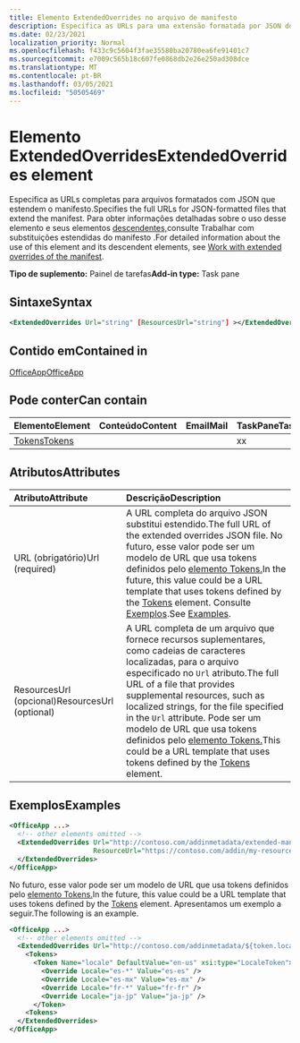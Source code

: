 ```yaml
---
title: Elemento ExtendedOverrides no arquivo de manifesto
description: Especifica as URLs para uma extensão formatada por JSON do manifesto.
ms.date: 02/23/2021
localization_priority: Normal
ms.openlocfilehash: f433c9c5604f3fae35580ba20780ea6fe91401c7
ms.sourcegitcommit: e7009c565b18c607fe0868db2e26e250ad308dce
ms.translationtype: MT
ms.contentlocale: pt-BR
ms.lasthandoff: 03/05/2021
ms.locfileid: "50505469"
---
```

# <a name="extendedoverrides-element"></a><span data-ttu-id="2b91d-103">Elemento ExtendedOverrides</span><span class="sxs-lookup"><span data-stu-id="2b91d-103">ExtendedOverrides element</span></span>

<span data-ttu-id="2b91d-104">Especifica as URLs completas para arquivos formatados com JSON que estendem o manifesto.</span><span class="sxs-lookup"><span data-stu-id="2b91d-104">Specifies the full URLs for JSON-formatted files that extend the manifest.</span></span> <span data-ttu-id="2b91d-105">Para obter informações detalhadas sobre o uso desse elemento e seus elementos [descendentes,](../../develop/extended-overrides.md)consulte Trabalhar com substituições estendidas do manifesto .</span><span class="sxs-lookup"><span data-stu-id="2b91d-105">For detailed information about the use of this element and its descendent elements, see [Work with extended overrides of the manifest](../../develop/extended-overrides.md).</span></span>

<span data-ttu-id="2b91d-106">**Tipo de suplemento:** Painel de tarefas</span><span class="sxs-lookup"><span data-stu-id="2b91d-106">**Add-in type:** Task pane</span></span>

## <a name="syntax"></a><span data-ttu-id="2b91d-107">Sintaxe</span><span class="sxs-lookup"><span data-stu-id="2b91d-107">Syntax</span></span>

```XML
<ExtendedOverrides Url="string" [ResourcesUrl="string"] ></ExtendedOverrides>
```

## <a name="contained-in"></a><span data-ttu-id="2b91d-108">Contido em</span><span class="sxs-lookup"><span data-stu-id="2b91d-108">Contained in</span></span>

[<span data-ttu-id="2b91d-109">OfficeApp</span><span class="sxs-lookup"><span data-stu-id="2b91d-109">OfficeApp</span></span>](officeapp.md)

## <a name="can-contain"></a><span data-ttu-id="2b91d-110">Pode conter</span><span class="sxs-lookup"><span data-stu-id="2b91d-110">Can contain</span></span>

|<span data-ttu-id="2b91d-111">Elemento</span><span class="sxs-lookup"><span data-stu-id="2b91d-111">Element</span></span>|<span data-ttu-id="2b91d-112">Conteúdo</span><span class="sxs-lookup"><span data-stu-id="2b91d-112">Content</span></span>|<span data-ttu-id="2b91d-113">Email</span><span class="sxs-lookup"><span data-stu-id="2b91d-113">Mail</span></span>|<span data-ttu-id="2b91d-114">TaskPane</span><span class="sxs-lookup"><span data-stu-id="2b91d-114">TaskPane</span></span>|
|:-----|:-----|:-----|:-----|
|[<span data-ttu-id="2b91d-115">Tokens</span><span class="sxs-lookup"><span data-stu-id="2b91d-115">Tokens</span></span>](tokens.md)|||<span data-ttu-id="2b91d-116">x</span><span class="sxs-lookup"><span data-stu-id="2b91d-116">x</span></span>|

## <a name="attributes"></a><span data-ttu-id="2b91d-117">Atributos</span><span class="sxs-lookup"><span data-stu-id="2b91d-117">Attributes</span></span>

|<span data-ttu-id="2b91d-118">Atributo</span><span class="sxs-lookup"><span data-stu-id="2b91d-118">Attribute</span></span>|<span data-ttu-id="2b91d-119">Descrição</span><span class="sxs-lookup"><span data-stu-id="2b91d-119">Description</span></span>|
|:-----|:-----|
|<span data-ttu-id="2b91d-120">URL (obrigatório)</span><span class="sxs-lookup"><span data-stu-id="2b91d-120">Url (required)</span></span>| <span data-ttu-id="2b91d-121">A URL completa do arquivo JSON substitui estendido.</span><span class="sxs-lookup"><span data-stu-id="2b91d-121">The full URL of the extended overrides JSON file.</span></span> <span data-ttu-id="2b91d-122">No futuro, esse valor pode ser um modelo de URL que usa tokens definidos pelo [elemento Tokens.](tokens.md)</span><span class="sxs-lookup"><span data-stu-id="2b91d-122">In the future, this value could be a URL template that uses tokens defined by the [Tokens](tokens.md) element.</span></span> <span data-ttu-id="2b91d-123">Consulte [Exemplos](#examples).</span><span class="sxs-lookup"><span data-stu-id="2b91d-123">See [Examples](#examples).</span></span>|
|<span data-ttu-id="2b91d-124">ResourcesUrl (opcional)</span><span class="sxs-lookup"><span data-stu-id="2b91d-124">ResourcesUrl (optional)</span></span> | <span data-ttu-id="2b91d-125">A URL completa de um arquivo que fornece recursos suplementares, como cadeias de caracteres localizadas, para o arquivo especificado no `Url` atributo.</span><span class="sxs-lookup"><span data-stu-id="2b91d-125">The full URL of a file that provides supplemental resources, such as localized strings, for the file specified in the `Url` attribute.</span></span> <span data-ttu-id="2b91d-126">Pode ser um modelo de URL que usa tokens definidos pelo [elemento Tokens.](tokens.md)</span><span class="sxs-lookup"><span data-stu-id="2b91d-126">This could be a URL template that uses tokens defined by the [Tokens](tokens.md) element.</span></span>|

## <a name="examples"></a><span data-ttu-id="2b91d-127">Exemplos</span><span class="sxs-lookup"><span data-stu-id="2b91d-127">Examples</span></span>

```XML
<OfficeApp ...>
  <!-- other elements omitted -->
  <ExtendedOverrides Url="http://contoso.com/addinmetadata/extended-manifest-overrides.json"
                     ResourceUrl="https://contoso.com/addin/my-resources.json">
  </ExtendedOverrides>
</OfficeApp>
```

<span data-ttu-id="2b91d-128">No futuro, esse valor pode ser um modelo de URL que usa tokens definidos pelo [elemento Tokens.](tokens.md)</span><span class="sxs-lookup"><span data-stu-id="2b91d-128">In the future, this value could be a URL template that uses tokens defined by the [Tokens](tokens.md) element.</span></span> <span data-ttu-id="2b91d-129">Apresentamos um exemplo a seguir.</span><span class="sxs-lookup"><span data-stu-id="2b91d-129">The following is an example.</span></span>

```XML
<OfficeApp ...>
  <!-- other elements omitted -->
  <ExtendedOverrides Url="http://contoso.com/addinmetadata/${token.locale}/extended-manifest-overrides.json">
    <Tokens>
      <Token Name="locale" DefaultValue="en-us" xsi:type="LocaleToken">
        <Override Locale="es-*" Value="es-es" />
        <Override Locale="es-mx" Value="es-mx" />
        <Override Locale="fr-*" Value="fr-fr" />
        <Override Locale="ja-jp" Value="ja-jp" />
      </Token>
    <Tokens>
  </ExtendedOverrides>
</OfficeApp>
```
